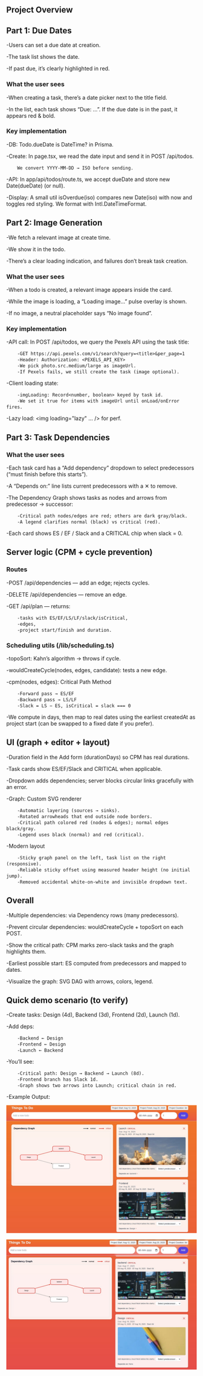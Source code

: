## Project Overview

## Part 1: Due Dates

-Users can set a due date at creation.

-The task list shows the date.

-If past due, it’s clearly highlighted in red.

### What the user sees

-When creating a task, there’s a date picker next to the title field.

-In the list, each task shows “Due: …”. If the due date is in the past, it appears red & bold.

### Key implementation

-DB: Todo.dueDate is DateTime? in Prisma.

-Create: In page.tsx, we read the date input and send it in POST /api/todos.
  
        We convert YYYY-MM-DD → ISO before sending.

-API: In app/api/todos/route.ts, we accept dueDate and store new Date(dueDate) (or null).

-Display: A small util isOverdue(iso) compares new Date(iso) with now and toggles red styling. We format with Intl.DateTimeFormat.

## Part 2: Image Generation

-We fetch a relevant image at create time.

-We show it in the todo.

-There’s a clear loading indication, and failures don’t break task creation.

### What the user sees

-When a todo is created, a relevant image appears inside the card.

-While the image is loading, a “Loading image…” pulse overlay is shown.

-If no image, a neutral placeholder says “No image found”.

### Key implementation

-API call: In POST /api/todos, we query the Pexels API using the task title:

        -GET https://api.pexels.com/v1/search?query=<title>&per_page=1
        -Header: Authorization: <PEXELS_API_KEY>
        -We pick photo.src.medium/large as imageUrl.
        -If Pexels fails, we still create the task (image optional).

-Client loading state:

        -imgLoading: Record<number, boolean> keyed by task id.
        -We set it true for items with imageUrl until onLoad/onError fires.

-Lazy load: <img loading="lazy" … /> for perf.

## Part 3: Task Dependencies

### What the user sees

-Each task card has a “Add dependency” dropdown to select predecessors (“must finish before this starts”).

-A “Depends on:” line lists current predecessors with a ✕ to remove.

-The Dependency Graph shows tasks as nodes and arrows from predecessor → successor:

        -Critical path nodes/edges are red; others are dark gray/black.
        -A legend clarifies normal (black) vs critical (red).

-Each card shows ES / EF / Slack and a CRITICAL chip when slack = 0.

## Server logic (CPM + cycle prevention)

### Routes

-POST /api/dependencies — add an edge; rejects cycles.

-DELETE /api/dependencies — remove an edge.

-GET /api/plan — returns:
    
        -tasks with ES/EF/LS/LF/slack/isCritical,
        -edges,
        -project start/finish and duration.

### Scheduling utils (/lib/scheduling.ts)

-topoSort: Kahn’s algorithm → throws if cycle.

-wouldCreateCycle(nodes, edges, candidate): tests a new edge.

-cpm(nodes, edges): Critical Path Method

        -Forward pass → ES/EF
        -Backward pass → LS/LF
        -Slack = LS − ES, isCritical = slack === 0

-We compute in days, then map to real dates using the earliest createdAt as project start (can be swapped to a fixed date if you prefer).

## UI (graph + editor + layout)

-Duration field in the Add form (durationDays) so CPM has real durations.

-Task cards show ES/EF/Slack and CRITICAL when applicable.

-Dropdown adds dependencies; server blocks circular links gracefully with an error.

-Graph: Custom SVG renderer
    
        -Automatic layering (sources → sinks).
        -Rotated arrowheads that end outside node borders.
        -Critical path colored red (nodes & edges); normal edges black/gray.
        -Legend uses black (normal) and red (critical).

-Modern layout
    
        -Sticky graph panel on the left, task list on the right (responsive).
        -Reliable sticky offset using measured header height (no initial jump).
        -Removed accidental white-on-white and invisible dropdown text.

## Overall

-Multiple dependencies: via Dependency rows (many predecessors).

-Prevent circular dependencies: wouldCreateCycle + topoSort on each POST.

-Show the critical path: CPM marks zero-slack tasks and the graph highlights them.

-Earliest possible start: ES computed from predecessors and mapped to dates.

-Visualize the graph: SVG DAG with arrows, colors, legend.

## Quick demo scenario (to verify)

-Create tasks: Design (4d), Backend (3d), Frontend (2d), Launch (1d).

-Add deps:

        -Backend ← Design
        -Frontend ← Design
        -Launch ← Backend

-You’ll see:

        -Critical path: Design → Backend → Launch (8d).
        -Frontend branch has Slack 1d.   
        -Graph shows two arrows into Launch; critical chain in red.

-Example Output:

![Image 1](image/demo1.jpg)

![Image 2 scrolled](image/demo2.jpg)
